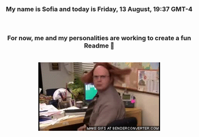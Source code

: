 


<div align="center">
<h3 >My name is Sofia and today is Friday, 13 August, 19:37 GMT-4</h3><br>
<h3 >For now, me and my personalities are working to create a fun Readme 👋
</h3><br>
<img src='img/dwight.gif' alt='working...'/>
</div>
